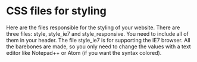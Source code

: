 <h1>CSS files for styling</h1>

Here are the files responsible for the styling of your website. There are three files: style, style_ie7 and style_responsive.
You need to include all of them in your header. The file style_ie7 is for supporting the IE7 browser. All the barebones are made, so you only need to change the values with a text editor like Notepad++ or Atom (if you want the syntax colored).
